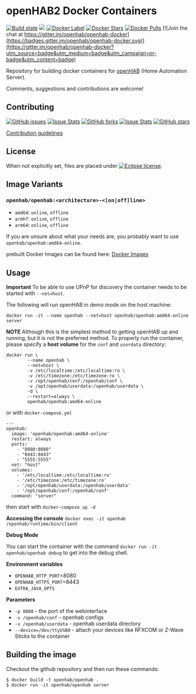 # openHAB2 Docker Containers

[![Build state](https://travis-ci.org/openhab/openhab-docker.svg?branch=master)](https://travis-ci.org/openhab/openhab-docker) [![](https://images.microbadger.com/badges/image/openhab/openhab:amd64-offline.svg)](https://microbadger.com/images/openhab/openhab:amd64-offline "Get your own image badge on microbadger.com") [![Docker Label](https://images.microbadger.com/badges/version/openhab/openhab:amd64-offline.svg)](https://microbadger.com/#/images/openhab/openhab:amd64-offline) [![Docker Stars](https://img.shields.io/docker/stars/openhab/openhab.svg?maxAge=2592000)](https://hub.docker.com/r/openhab/openhab/) [![Docker Pulls](https://img.shields.io/docker/pulls/openhab/openhab.svg?maxAge=2592000)](https://hub.docker.com/r/openhab/openhab/) [![Join the chat at https://gitter.im/openhab/openhab-docker](https://badges.gitter.im/openhab/openhab-docker.svg)](https://gitter.im/openhab/openhab-docker?utm_source=badge&utm_medium=badge&utm_campaign=pr-badge&utm_content=badge)

Repository for building docker containers for [openHAB](http://openhab.org) (Home Automation Server).

Comments, suggestions and contributions are welcome!


## Contributing

[![GitHub issues](https://img.shields.io/github/issues/openhab/openhab-docker.svg)](https://github.com/openhab/openhab-docker/issues) [![Issue Stats](http://www.issuestats.com/github/openhab/openhab-docker/badge/issue?style=flat)](http://www.issuestats.com/github/openhab/openhab-docker) [![GitHub forks](https://img.shields.io/github/forks/openhab/openhab-docker.svg)](https://github.com/openhab/openhab-docker/network) [![Issue Stats](http://www.issuestats.com/github/openhab/openhab-docker/badge/pr?style=flat)](http://www.issuestats.com/github/openhab/openhab-docker) [![GitHub stars](https://img.shields.io/github/stars/openhab/openhab-docker.svg)](https://github.com/openhab/openhab-docker/stargazers)

[Contribution guidelines](https://github.com/openhab/openhab-docker/blob/master/CONTRIBUTING.md)


## License

When not explicitly set, files are placed under [![Eclipse license](https://img.shields.io/badge/license-Eclipse-blue.svg)](https://raw.githubusercontent.com/openhab/openhab-docker/master/LICENSE).


## Image Variants

### ``openhab/openhab:<architecture>-<[on|off]line>``

* ``amd64``: ``online``, ``offline``
* ``armhf``: ``online``, ``offline``
* ``arm64``: ``online``, ``offline``

If you are unsure about what your needs are, you probably want to use ``openhab/openhab:amd64-online``.

prebuilt Docker Images can be found here: [Docker Images](https://hub.docker.com/r/openhab/openhab)

## Usage

**Important** To be able to use UPnP for discovery the container needs to be started with ``--net=host``.

The following will run openHAB in demo mode on the host machine:
```
docker run -it --name openhab --net=host openhab/openhab:amd64-online server
```

**NOTE** Although this is the simplest method to getting openHAB up and running, but it is not the preferred method. To properly run the container, please specify a **host volume** for the ``conf`` and ``userdata`` directory:


```
docker run \
        --name openhab \
        --net=host \
        -v /etc/localtime:/etc/localtime:ro \
        -v /etc/timezone:/etc/timezone:ro \
        -v /opt/openhab/conf:/openhab/conf \
        -v /opt/openhab/userdata:/openhab/userdata \
        -d \
        --restart=always \
        openhab/openhab:amd64-online
```

or with ``docker-compose.yml``
```
---
openhab:
  image: 'openhab/openhab:amd64-online'
  restart: always
  ports:
    - "8080:8080"
    - "8443:8443"
    - "5555:5555"
  net: "host"
  volumes:
    - '/etc/localtime:/etc/localtime:ro'
    - '/etc/timezone:/etc/timezone:ro'
    - '/opt/openhab/userdata:/openhab/userdata'
    - '/opt/openhab/conf:/openhab/conf'
  command: "server"
```
then start with ``docker-compose up -d``

**Accessing the console**
``docker exec -it openhab /openhab/runtime/bin/client``

**Debug Mode**

You can start the container with the command ``docker run -it openhab/openhab debug`` to get into the debug shell.

**Environment variables**
*  `OPENHAB_HTTP_PORT`=8080
*  `OPENHAB_HTTPS_PORT`=8443
*  `EXTRA_JAVA_OPTS`

**Parameters**

* `-p 8080` - the port of the webinterface
* `-v /openhab/conf` - openhab configs
* `-v /openhab/userdata` - openhab userdata directory
* `--device=/dev/ttyUSB0` - attach your devices like RFXCOM or Z-Wave Sticks to the container

## Building the image

Checkout the github repository and then run these commands:
```
$ docker build -t openhab/openhab .
$ docker run -it openhab/openhab server
```

